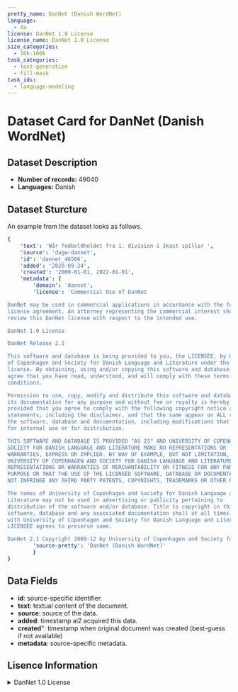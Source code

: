 ```yaml
---
pretty_name: DanNet (Danish WordNet)
language:
  - da
license: DanNet 1.0 License
license_name: DanNet 1.0 License
size_categories:
  - 10k-100k
task_categories:
  - text-generation
  - fill-mask
task_ids:
  - language-modeling
---
```

# Dataset Card for DanNet (Danish WordNet)
## Dataset Description
- **Number of records:** 49040
- **Languages:** Danish
## Dataset Sturcture
An example from the dataset looks as follows.
```yaml
{
    'text': 'Når fodboldholdet fra 1. division i Ikast spiller ',
    'source': 'dagw-dannet',
    'id': 'dannet_46506',
    'added': '2020-09-24',
    'created': '2000-01-01, 2022-01-01',
    'metadata': {
        'domain': 'dannet',
        'license': 'Commercial Use of DanNet

DanNet may be used in commercial applications in accordance with the following
license agreement. An attorney representing the commercial interest should
review this DanNet license with respect to the intended use.

DanNet 1.0 License

DanNet Release 2.1

This software and database is being provided to you, the LICENSEE, by University
of Copenhagen and Society for Danish Language and Literature under the following
license. By obtaining, using and/or copying this software and database, you
agree that you have read, understood, and will comply with these terms and
conditions.

Permission to use, copy, modify and distribute this software and database and
its documentation for any purpose and without fee or royalty is hereby granted,
provided that you agree to comply with the following copyright notice and
statements, including the disclaimer, and that the same appear on ALL copies of
the software, database and documentation, including modifications that you make
for internal use or for distribution.

THIS SOFTWARE AND DATABASE IS PROVIDED "AS IS" AND UNIVERSITY OF COPENHAGEN and
SOCIETY FOR DANISH LANGUAGE AND LITERATURE MAKE NO REPRESENTATIONS OR
WARRANTIES, EXPRESS OR IMPLIED. BY WAY OF EXAMPLE, BUT NOT LIMITATION,
UNIVERSITY OF COPENHAGEN AND SOCIETY FOR DANISH LANGUAGE AND LITERATURE MAKE NO
REPRESENTATIONS OR WARRANTIES OF MERCHANTABILITY OR FITNESS FOR ANY PARTICULAR
PURPOSE OR THAT THE USE OF THE LICENSED SOFTWARE, DATABASE OR DOCUMENTATION WILL
NOT INFRINGE ANY THIRD PARTY PATENTS, COPYRIGHTS, TRADEMARKS OR OTHER RIGHTS.

The names of University of Copenhagen and Society for Danish Language and
Literature may not be used in advertising or publicity pertaining to
distribution of the software and/or database. Title to copyright in this
software, database and any associated documentation shall at all times remain
with University of Copenhagen and Society for Danish Language and Literature and
LICENSEE agrees to preserve same.

DanNet 2.1 Copyright 2009-12 by University of Copenhagen and Society for Danish',
        'source-pretty': 'DanNet (Danish WordNet)'
        }
}
```

## Data Fields

- **id**: source-specific identifier.
- **text**: textual content of the document.
- **source**: source of the data.
- **added**: timestamp ai2 acquired this data.
- **created**": timestamp when original document was created (best-guess if not available)
- **metadata**: source-specific metadata.

## Lisence Information
<details>
<summary>DanNet 1.0 License</summary>
<p>
Commercial Use of DanNet

DanNet may be used in commercial applications in accordance with the following
license agreement. An attorney representing the commercial interest should
review this DanNet license with respect to the intended use.

DanNet 1.0 License

DanNet Release 2.1

This software and database is being provided to you, the LICENSEE, by University
of Copenhagen and Society for Danish Language and Literature under the following
license. By obtaining, using and/or copying this software and database, you
agree that you have read, understood, and will comply with these terms and
conditions.

Permission to use, copy, modify and distribute this software and database and
its documentation for any purpose and without fee or royalty is hereby granted,
provided that you agree to comply with the following copyright notice and
statements, including the disclaimer, and that the same appear on ALL copies of
the software, database and documentation, including modifications that you make
for internal use or for distribution.

THIS SOFTWARE AND DATABASE IS PROVIDED "AS IS" AND UNIVERSITY OF COPENHAGEN and
SOCIETY FOR DANISH LANGUAGE AND LITERATURE MAKE NO REPRESENTATIONS OR
WARRANTIES, EXPRESS OR IMPLIED. BY WAY OF EXAMPLE, BUT NOT LIMITATION,
UNIVERSITY OF COPENHAGEN AND SOCIETY FOR DANISH LANGUAGE AND LITERATURE MAKE NO
REPRESENTATIONS OR WARRANTIES OF MERCHANTABILITY OR FITNESS FOR ANY PARTICULAR
PURPOSE OR THAT THE USE OF THE LICENSED SOFTWARE, DATABASE OR DOCUMENTATION WILL
NOT INFRINGE ANY THIRD PARTY PATENTS, COPYRIGHTS, TRADEMARKS OR OTHER RIGHTS.

The names of University of Copenhagen and Society for Danish Language and
Literature may not be used in advertising or publicity pertaining to
distribution of the software and/or database. Title to copyright in this
software, database and any associated documentation shall at all times remain
with University of Copenhagen and Society for Danish Language and Literature and
LICENSEE agrees to preserve same.

DanNet 2.1 Copyright 2009-12 by University of Copenhagen and Society for Danish
</p>
</details>
